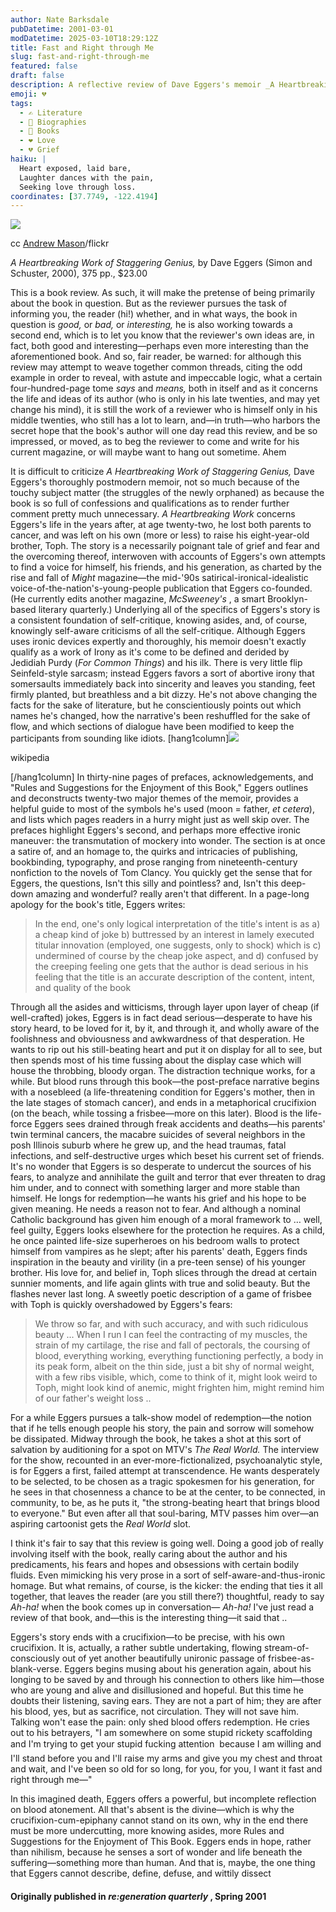 ```yaml
---
author: Nate Barksdale
pubDatetime: 2001-03-01
modDatetime: 2025-03-10T18:29:12Z
title: Fast and Right through Me
slug: fast-and-right-through-me
featured: false
draft: false
description: A reflective review of Dave Eggers's memoir _A Heartbreaking Work of Staggering Genius_, exploring themes of grief, authenticity, and the struggle for connection amidst personal loss.
emoji: 💔
tags:
  - ✍️ Literature
  - 📖 Biographies
  - 📖 Books
  - ❤️ Love
  - 💔 Grief
haiku: |
  Heart exposed, laid bare,  
  Laughter dances with the pain,  
  Seeking love through loss.
coordinates: [37.7749, -122.4194]
---
```


[![](https://www.natebarksdale.com/wp-content/uploads/2001/03/blood.jpg)](https://www.natebarksdale.com/wp-content/uploads/2001/03/blood.jpg)

cc [Andrew Mason](http://www.flickr.com/photos/a_mason/19191446/)/flickr

_A Heartbreaking Work of Staggering Genius,_ by Dave Eggers (Simon and Schuster, 2000), 375 pp., $23.00

This is a book review. As such, it will make the pretense of being primarily about the book in question. But as the reviewer pursues the task of informing you, the reader (hi!) whether, and in what ways, the book in question is _good,_ or _bad,_ or _interesting,_ he is also working towards a second end, which is to let you know that the reviewer's own ideas are, in fact, both good and interesting—perhaps even more interesting than the aforementioned book. And so, fair reader, be warned: for although this review may attempt to weave together common threads, citing the odd example in order to reveal, with astute and impeccable logic, what a certain four-hundred-page tome _says_ and _means,_ both in itself and as it concerns the life and ideas of its author (who is only in his late twenties, and may yet change his mind), it is still the work of a reviewer who is himself only in his middle twenties, who still has a lot to learn, and—in truth—who harbors the secret hope that the book's author will one day read this review, and be so impressed, or moved, as to beg the reviewer to come and write for his current magazine, or will maybe want to hang out sometime. Ahem

It is difficult to criticize _A Heartbreaking Work of Staggering Genius,_ Dave Eggers's thoroughly postmodern memoir, not so much because of the touchy subject matter (the struggles of the newly orphaned) as because the book is so full of confessions and qualifications as to render further comment pretty much unnecessary. _A Heartbreaking Work_ concerns Eggers's life in the years after, at age twenty-two, he lost both parents to cancer, and was left on his own (more or less) to raise his eight-year-old brother, Toph. The story is a necessarily poignant tale of grief and fear and the overcoming thereof, interwoven with accounts of Eggers's own attempts to find a voice for himself, his friends, and his generation, as charted by the rise and fall of _Might_ magazine—the mid-'90s satirical-ironical-idealistic voice-of-the-nation's-young-people publication that Eggers co-founded. (He currently edits another magazine, _McSweeney's_ , a smart Brooklyn-based literary quarterly.) Underlying all of the specifics of Eggers's story is a consistent foundation of self-critique, knowing asides, and, of course, knowingly self-aware criticisms of all the self-critique. Although Eggers uses ironic devices expertly and thoroughly, his memoir doesn't exactly qualify as a work of Irony as it's come to be defined and derided by Jedidiah Purdy (_For Common Things_) and his ilk. There is very little flip Seinfeld-style sarcasm; instead Eggers favors a sort of abortive irony that somersaults immediately back into sincerity and leaves you standing, feet firmly planted, but breathless and a bit dizzy. He's not above changing the facts for the sake of literature, but he conscientiously points out which names he's changed, how the narrative's been reshuffled for the sake of flow, and which sections of dialogue have been modified to keep the participants from sounding like idiots. [hang1column]![](https://www.natebarksdale.com/wp-content/uploads/2001/03/eggers.jpg)

wikipedia

[/hang1column] In thirty-nine pages of prefaces, acknowledgements, and "Rules and Suggestions for the Enjoyment of this Book," Eggers outlines and deconstructs twenty-two major themes of the memoir, provides a helpful guide to most of the symbols he's used (moon = father, _et cetera_), and lists which pages readers in a hurry might just as well skip over. The prefaces highlight Eggers's second, and perhaps more effective ironic maneuver: the transmutation of mockery into wonder. The section is at once a satire of, and an homage to, the quirks and intricacies of publishing, bookbinding, typography, and prose ranging from nineteenth-century nonfiction to the novels of Tom Clancy. You quickly get the sense that for Eggers, the questions, Isn't this silly and pointless? and, Isn't this deep-down amazing and wonderful? really aren't that different. In a page-long apology for the book's title, Eggers writes:

> In the end, one's only logical interpretation of the title's intent is as a) a cheap kind of joke b) buttressed by an interest in lamely executed titular innovation (employed, one suggests, only to shock) which is c) undermined of course by the cheap joke aspect, and d) confused by the creeping feeling one gets that the author is dead serious in his feeling that the title is an accurate description of the content, intent, and quality of the book

Through all the asides and witticisms, through layer upon layer of cheap (if well-crafted) jokes, Eggers is in fact dead serious—desperate to have his story heard, to be loved for it, by it, and through it, and wholly aware of the foolishness and obviousness and awkwardness of that desperation. He wants to rip out his still-beating heart and put it on display for all to see, but then spends most of his time fussing about the display case which will house the throbbing, bloody organ. The distraction technique works, for a while. But blood runs through this book—the post-preface narrative begins with a nosebleed (a life-threatening condition for Eggers's mother, then in the late stages of stomach cancer), and ends in a metaphorical crucifixion (on the beach, while tossing a frisbee—more on this later). Blood is the life-force Eggers sees drained through freak accidents and deaths—his parents' twin terminal cancers, the macabre suicides of several neighbors in the posh Illinois suburb where he grew up, and the head traumas, fatal infections, and self-destructive urges which beset his current set of friends. It's no wonder that Eggers is so desperate to undercut the sources of his fears, to analyze and annihilate the guilt and terror that ever threaten to drag him under, and to connect with something larger and more stable than himself. He longs for redemption—he wants his grief and his hope to be given meaning. He needs a reason not to fear. And although a nominal Catholic background has given him enough of a moral framework to … well, feel guilty, Eggers looks elsewhere for the protection he requires. As a child, he once painted life-size superheroes on his bedroom walls to protect himself from vampires as he slept; after his parents' death, Eggers finds inspiration in the beauty and virility (in a pre-teen sense) of his younger brother. His love for, and belief in, Toph slices through the dread at certain sunnier moments, and life again glints with true and solid beauty. But the flashes never last long. A sweetly poetic description of a game of frisbee with Toph is quickly overshadowed by Eggers's fears:

> We throw so far, and with such accuracy, and with such ridiculous beauty ... When I run I can feel the contracting of my muscles, the strain of my cartilage, the rise and fall of pectorals, the coursing of blood, everything working, everything functioning perfectly, a body in its peak form, albeit on the thin side, just a bit shy of normal weight, with a few ribs visible, which, come to think of it, might look weird to Toph, might look kind of anemic, might frighten him, might remind him of our father's weight loss ..

For a while Eggers pursues a talk-show model of redemption—the notion that if he tells enough people his story, the pain and sorrow will somehow be dissipated. Midway through the book, he takes a shot at this sort of salvation by auditioning for a spot on MTV's _The Real World._ The interview for the show, recounted in an ever-more-fictionalized, psychoanalytic style, is for Eggers a first, failed attempt at transcendence. He wants desperately to be selected, to be chosen as a tragic spokesmen for his generation, for he sees in that chosenness a chance to be at the center, to be connected, in community, to be, as he puts it, "the strong-beating heart that brings blood to everyone." But even after all that soul-baring, MTV passes him over—an aspiring cartoonist gets the _Real World_ slot.

I think it's fair to say that this review is going well. Doing a good job of really involving itself with the book, really caring about the author and his predicaments, his fears and hopes and obsessions with certain bodily fluids. Even mimicking his very prose in a sort of self-aware-and-thus-ironic homage. But what remains, of course, is the kicker: the ending that ties it all together, that leaves the reader (are you still there?) thoughtful, ready to say _Ah-ha!_ when the book comes up in conversation— _Ah-ha!_ I've just read a review of that book, and—this is the interesting thing—it said that ..

Eggers's story ends with a crucifixion—to be precise, with his own crucifixion. It is, actually, a rather subtle undertaking, flowing stream-of-consciously out of yet another beautifully unironic passage of frisbee-as-blank-verse. Eggers begins musing about his generation again, about his longing to be saved by and through his connection to others like him—those who are young and alive and disillusioned and hopeful. But this time he doubts their listening, saving ears. They are not a part of him; they are after his blood, yes, but as sacrifice, not circulation. They will not save him. Talking won't ease the pain: only shed blood offers redemption. He cries out to his betrayers, "I am somewhere on some stupid rickety scaffolding and I'm trying to get your stupid fucking attention  because I am willing and I'll stand before you and I'll raise my arms and give you my chest and throat and wait, and I've been so old for so long, for you, for you, I want it fast and right through me—"

In this imagined death, Eggers offers a powerful, but incomplete reflection on blood atonement. All that's absent is the divine—which is why the crucifixion-cum-epiphany cannot stand on its own, why in the end there must be more undercutting, more knowing asides, more Rules and Suggestions for the Enjoyment of This Book. Eggers ends in hope, rather than nihilism, because he senses a sort of wonder and life beneath the suffering—something more than human. And that is, maybe, the one thing that Eggers cannot describe, define, defuse, and wittily dissect

#### Originally published in _re:generation quarterly_ , Spring 2001
